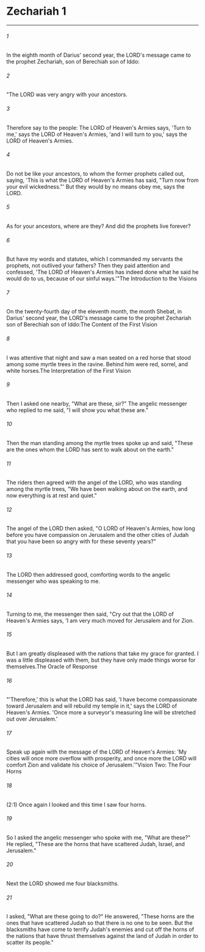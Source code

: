 # Zechariah 1
***



###### 1 
In the eighth month of Darius' second year, the LORD's message came to the prophet Zechariah, son of Berechiah son of Iddo: 

###### 2 
"The LORD was very angry with your ancestors. 

###### 3 
Therefore say to the people: The LORD of Heaven's Armies says, 'Turn to me,' says the LORD of Heaven's Armies, 'and I will turn to you,' says the LORD of Heaven's Armies. 

###### 4 
Do not be like your ancestors, to whom the former prophets called out, saying, 'This is what the LORD of Heaven's Armies has said, "Turn now from your evil wickedness."' But they would by no means obey me, says the LORD. 

###### 5 
As for your ancestors, where are they? And did the prophets live forever? 

###### 6 
But have my words and statutes, which I commanded my servants the prophets, not outlived your fathers? Then they paid attention and confessed, 'The LORD of Heaven's Armies has indeed done what he said he would do to us, because of our sinful ways.'"The Introduction to the Visions 

###### 7 
On the twenty-fourth day of the eleventh month, the month Shebat, in Darius' second year, the LORD's message came to the prophet Zechariah son of Berechiah son of Iddo:The Content of the First Vision 

###### 8 
I was attentive that night and saw a man seated on a red horse that stood among some myrtle trees in the ravine. Behind him were red, sorrel, and white horses.The Interpretation of the First Vision 

###### 9 
Then I asked one nearby, "What are these, sir?" The angelic messenger who replied to me said, "I will show you what these are." 

###### 10 
Then the man standing among the myrtle trees spoke up and said, "These are the ones whom the LORD has sent to walk about on the earth." 

###### 11 
The riders then agreed with the angel of the LORD, who was standing among the myrtle trees, "We have been walking about on the earth, and now everything is at rest and quiet." 

###### 12 
The angel of the LORD then asked, "O LORD of Heaven's Armies, how long before you have compassion on Jerusalem and the other cities of Judah that you have been so angry with for these seventy years?" 

###### 13 
The LORD then addressed good, comforting words to the angelic messenger who was speaking to me. 

###### 14 
Turning to me, the messenger then said, "Cry out that the LORD of Heaven's Armies says, 'I am very much moved for Jerusalem and for Zion. 

###### 15 
But I am greatly displeased with the nations that take my grace for granted. I was a little displeased with them, but they have only made things worse for themselves.The Oracle of Response 

###### 16 
"'Therefore,' this is what the LORD has said, 'I have become compassionate toward Jerusalem and will rebuild my temple in it,' says the LORD of Heaven's Armies. 'Once more a surveyor's measuring line will be stretched out over Jerusalem.' 

###### 17 
Speak up again with the message of the LORD of Heaven's Armies: 'My cities will once more overflow with prosperity, and once more the LORD will comfort Zion and validate his choice of Jerusalem.'"Vision Two: The Four Horns 

###### 18 
(2:1) Once again I looked and this time I saw four horns. 

###### 19 
So I asked the angelic messenger who spoke with me, "What are these?" He replied, "These are the horns that have scattered Judah, Israel, and Jerusalem." 

###### 20 
Next the LORD showed me four blacksmiths. 

###### 21 
I asked, "What are these going to do?" He answered, "These horns are the ones that have scattered Judah so that there is no one to be seen. But the blacksmiths have come to terrify Judah's enemies and cut off the horns of the nations that have thrust themselves against the land of Judah in order to scatter its people."
